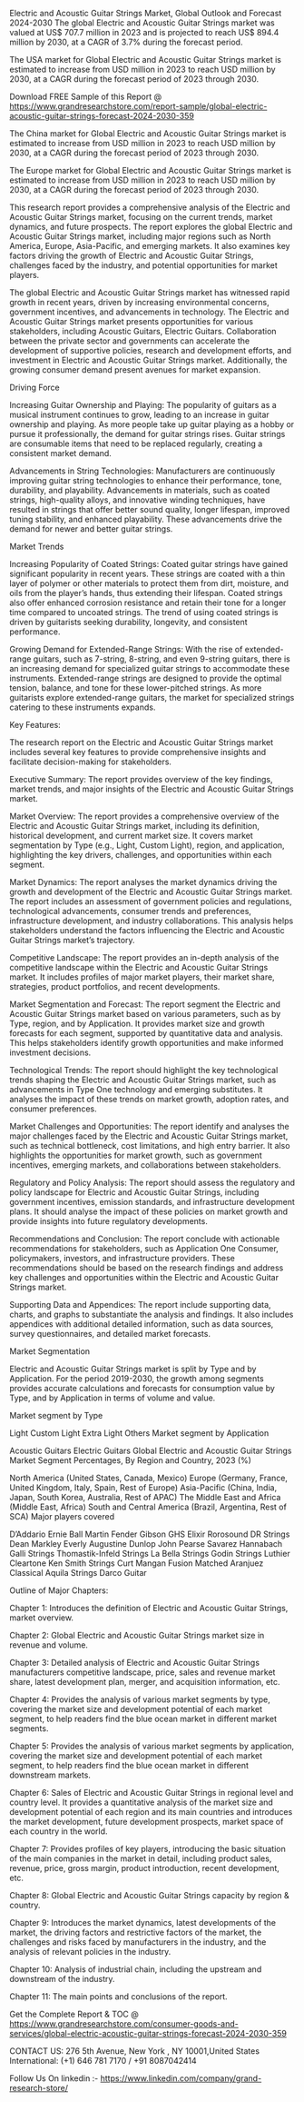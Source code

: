 Electric and Acoustic Guitar Strings Market, Global Outlook and Forecast 2024-2030
The global Electric and Acoustic Guitar Strings market was valued at US$ 707.7 million in 2023 and is projected to reach US$ 894.4 million by 2030, at a CAGR of 3.7% during the forecast period.

The USA market for Global Electric and Acoustic Guitar Strings market is estimated to increase from USD million in 2023 to reach USD million by 2030, at a CAGR during the forecast period of 2023 through 2030.

Download FREE Sample of this Report @ https://www.grandresearchstore.com/report-sample/global-electric-acoustic-guitar-strings-forecast-2024-2030-359

The China market for Global Electric and Acoustic Guitar Strings market is estimated to increase from USD million in 2023 to reach USD million by 2030, at a CAGR during the forecast period of 2023 through 2030.

The Europe market for Global Electric and Acoustic Guitar Strings market is estimated to increase from USD million in 2023 to reach USD million by 2030, at a CAGR during the forecast period of 2023 through 2030.

This research report provides a comprehensive analysis of the Electric and Acoustic Guitar Strings market, focusing on the current trends, market dynamics, and future prospects. The report explores the global Electric and Acoustic Guitar Strings market, including major regions such as North America, Europe, Asia-Pacific, and emerging markets. It also examines key factors driving the growth of Electric and Acoustic Guitar Strings, challenges faced by the industry, and potential opportunities for market players.

The global Electric and Acoustic Guitar Strings market has witnessed rapid growth in recent years, driven by increasing environmental concerns, government incentives, and advancements in technology. The Electric and Acoustic Guitar Strings market presents opportunities for various stakeholders, including Acoustic Guitars, Electric Guitars. Collaboration between the private sector and governments can accelerate the development of supportive policies, research and development efforts, and investment in Electric and Acoustic Guitar Strings market. Additionally, the growing consumer demand present avenues for market expansion.

Driving Force

Increasing Guitar Ownership and Playing: The popularity of guitars as a musical instrument continues to grow, leading to an increase in guitar ownership and playing. As more people take up guitar playing as a hobby or pursue it professionally, the demand for guitar strings rises. Guitar strings are consumable items that need to be replaced regularly, creating a consistent market demand.

Advancements in String Technologies: Manufacturers are continuously improving guitar string technologies to enhance their performance, tone, durability, and playability. Advancements in materials, such as coated strings, high-quality alloys, and innovative winding techniques, have resulted in strings that offer better sound quality, longer lifespan, improved tuning stability, and enhanced playability. These advancements drive the demand for newer and better guitar strings.

Market Trends

Increasing Popularity of Coated Strings: Coated guitar strings have gained significant popularity in recent years. These strings are coated with a thin layer of polymer or other materials to protect them from dirt, moisture, and oils from the player’s hands, thus extending their lifespan. Coated strings also offer enhanced corrosion resistance and retain their tone for a longer time compared to uncoated strings. The trend of using coated strings is driven by guitarists seeking durability, longevity, and consistent performance.

Growing Demand for Extended-Range Strings: With the rise of extended-range guitars, such as 7-string, 8-string, and even 9-string guitars, there is an increasing demand for specialized guitar strings to accommodate these instruments. Extended-range strings are designed to provide the optimal tension, balance, and tone for these lower-pitched strings. As more guitarists explore extended-range guitars, the market for specialized strings catering to these instruments expands.

Key Features:

The research report on the Electric and Acoustic Guitar Strings market includes several key features to provide comprehensive insights and facilitate decision-making for stakeholders.

Executive Summary: The report provides overview of the key findings, market trends, and major insights of the Electric and Acoustic Guitar Strings market.

Market Overview: The report provides a comprehensive overview of the Electric and Acoustic Guitar Strings market, including its definition, historical development, and current market size. It covers market segmentation by Type (e.g., Light, Custom Light), region, and application, highlighting the key drivers, challenges, and opportunities within each segment.

Market Dynamics: The report analyses the market dynamics driving the growth and development of the Electric and Acoustic Guitar Strings market. The report includes an assessment of government policies and regulations, technological advancements, consumer trends and preferences, infrastructure development, and industry collaborations. This analysis helps stakeholders understand the factors influencing the Electric and Acoustic Guitar Strings market’s trajectory.

Competitive Landscape: The report provides an in-depth analysis of the competitive landscape within the Electric and Acoustic Guitar Strings market. It includes profiles of major market players, their market share, strategies, product portfolios, and recent developments.

Market Segmentation and Forecast: The report segment the Electric and Acoustic Guitar Strings market based on various parameters, such as by Type, region, and by Application. It provides market size and growth forecasts for each segment, supported by quantitative data and analysis. This helps stakeholders identify growth opportunities and make informed investment decisions.

Technological Trends: The report should highlight the key technological trends shaping the Electric and Acoustic Guitar Strings market, such as advancements in Type One technology and emerging substitutes. It analyses the impact of these trends on market growth, adoption rates, and consumer preferences.

Market Challenges and Opportunities: The report identify and analyses the major challenges faced by the Electric and Acoustic Guitar Strings market, such as technical bottleneck, cost limitations, and high entry barrier. It also highlights the opportunities for market growth, such as government incentives, emerging markets, and collaborations between stakeholders.

Regulatory and Policy Analysis: The report should assess the regulatory and policy landscape for Electric and Acoustic Guitar Strings, including government incentives, emission standards, and infrastructure development plans. It should analyse the impact of these policies on market growth and provide insights into future regulatory developments.

Recommendations and Conclusion: The report conclude with actionable recommendations for stakeholders, such as Application One Consumer, policymakers, investors, and infrastructure providers. These recommendations should be based on the research findings and address key challenges and opportunities within the Electric and Acoustic Guitar Strings market.

Supporting Data and Appendices: The report include supporting data, charts, and graphs to substantiate the analysis and findings. It also includes appendices with additional detailed information, such as data sources, survey questionnaires, and detailed market forecasts.

Market Segmentation

Electric and Acoustic Guitar Strings market is split by Type and by Application. For the period 2019-2030, the growth among segments provides accurate calculations and forecasts for consumption value by Type, and by Application in terms of volume and value.

Market segment by Type

Light
Custom Light
Extra Light
Others
Market segment by Application

Acoustic Guitars
Electric Guitars
Global Electric and Acoustic Guitar Strings Market Segment Percentages, By Region and Country, 2023 (%)

North America (United States, Canada, Mexico)
Europe (Germany, France, United Kingdom, Italy, Spain, Rest of Europe)
Asia-Pacific (China, India, Japan, South Korea, Australia, Rest of APAC)
The Middle East and Africa (Middle East, Africa)
South and Central America (Brazil, Argentina, Rest of SCA)
Major players covered

D’Addario
Ernie Ball
Martin
Fender
Gibson
GHS
Elixir
Rorosound
DR Strings
Dean Markley
Everly
Augustine
Dunlop
John Pearse
Savarez
Hannabach
Galli Strings
Thomastik-Infeld Strings
La Bella Strings
Godin Strings
Luthier
Cleartone
Ken Smith Strings
Curt Mangan Fusion Matched
Aranjuez Classical
Aquila Strings
Darco Guitar

Outline of Major Chapters:

Chapter 1: Introduces the definition of Electric and Acoustic Guitar Strings, market overview.

Chapter 2: Global Electric and Acoustic Guitar Strings market size in revenue and volume.

Chapter 3: Detailed analysis of Electric and Acoustic Guitar Strings manufacturers competitive landscape, price, sales and revenue market share, latest development plan, merger, and acquisition information, etc.

Chapter 4: Provides the analysis of various market segments by type, covering the market size and development potential of each market segment, to help readers find the blue ocean market in different market segments.

Chapter 5: Provides the analysis of various market segments by application, covering the market size and development potential of each market segment, to help readers find the blue ocean market in different downstream markets.

Chapter 6: Sales of Electric and Acoustic Guitar Strings in regional level and country level. It provides a quantitative analysis of the market size and development potential of each region and its main countries and introduces the market development, future development prospects, market space of each country in the world.

Chapter 7: Provides profiles of key players, introducing the basic situation of the main companies in the market in detail, including product sales, revenue, price, gross margin, product introduction, recent development, etc.

Chapter 8: Global Electric and Acoustic Guitar Strings capacity by region & country.

Chapter 9: Introduces the market dynamics, latest developments of the market, the driving factors and restrictive factors of the market, the challenges and risks faced by manufacturers in the industry, and the analysis of relevant policies in the industry.

Chapter 10: Analysis of industrial chain, including the upstream and downstream of the industry.

Chapter 11: The main points and conclusions of the report.

Get the Complete Report & TOC @ https://www.grandresearchstore.com/consumer-goods-and-services/global-electric-acoustic-guitar-strings-forecast-2024-2030-359

CONTACT US:
276 5th Avenue, New York , NY 10001,United States
International: (+1) 646 781 7170 / +91 8087042414

Follow Us On linkedin :- https://www.linkedin.com/company/grand-research-store/
